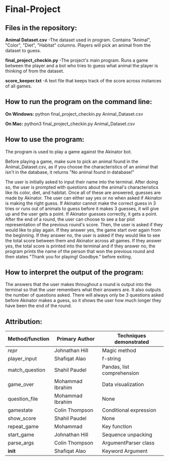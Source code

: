 # Final-Project

## Files in the repository:

**Animal Dataset.csv**
    -The dataset used in program. Contains "Animal", "Color", "Diet", "Habitat"
columns. Players will pick an animal from the dataset to guess.

**final_project_checkin.py**
    -The project's main program. Runs a game between the player and a bot who
tries to guess what animal the player is thinking of from the dataset.

**score_keeper.txt**
    -A text file that keeps track of the score across instances of all games.

## How to run the program on the command line:

**On Windows:** python final_project_checkin.py Animal_Dataset.csv

**On Mac:** python3 final_project_checkin.py Animal_Dataset.csv

## How to use the program:

The program is used to play a game against the Akinator bot. 

Before playing a game, make sure to pick an animal found in the 
Animal_Dataset.csv, as if you choose the characteristics of an animal that isn't
in the database, it returns "No animal found in database!"

The user is initially asked to input their name into the terminal. After doing
so, the user is prompted with questions about the animal's characteristics like
its color, diet, and habitat. Once all of these are answered, guesses are made
by Akinator. The user can either say yes or no when asked if Akinator is making
the right guess. If Akinator cannot make the correct guess in 3 tries or runs
out of animals to guess before it makes 3 guesses, it will give up and the user
gets a point. If Akinator guesses correctly, it gets a point. After the end of
a round, the user can choose to see a bar plot representation of the previous
round's score. Then, the user is asked if they would like to play again. If they
answer yes, the game start over again from the beginning. If they answer no,
the user is asked if they would like to see the total score between them and
Akinator across all games. If they answer yes, the total score is printed into
the terminal and if they answer no, the program prints the name of the person
that won the previous round and then states "Thank you for playing! Goodbye."
before exiting.

## How to interpret the output of the program:

The answers that the user makes throughout a round is output into the terminal
so that the user remembers what their answers are. It also outputs the number
of questions asked. There will always only be 3 questions asked before Akinator
makes a guess, so it shows the user how much longer they have been the end of
the round.

## Attribution:

|Method/function|Primary Author|Techniques demonstrated|
|---------------|--------------|-----------------------|
|_repr_         |Johnathan Hill|Magic method           |
|player_input   |Shafiqat Alao |f-string               |
|match_question |Shahil Paudel |Pandas, list comprehension|
|game_over      |Mohammad Ibrahim|Data visualization     |
|question_file  |Mohammad Ibrahim|None                   |
|gamestate      |Colin Thompson|Conditional expression |
|show_score     |Shahil Paudel |None                   |
|repeat_game    |Mohammad      |Key function           |
|start_game     |Johnathan Hill|Sequence unpacking     |
|parse_args     |Colin Thompson|ArgumentParser class   |
|__init__       |Shafiqat Alao |Keyword Argument       |

